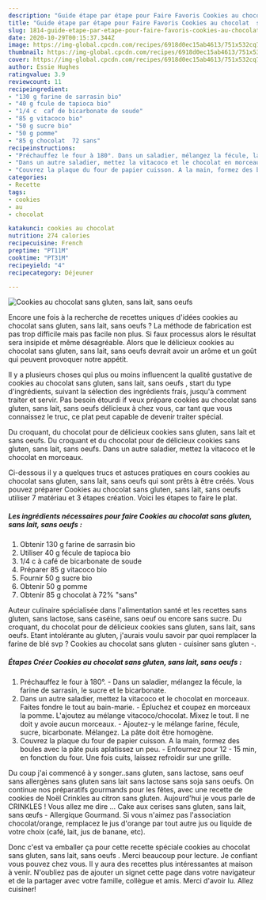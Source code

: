 ```yaml
---
description: "Guide étape par étape pour Faire Favoris Cookies au chocolat  sans gluten, sans lait, sans oeufs "
title: "Guide étape par étape pour Faire Favoris Cookies au chocolat  sans gluten, sans lait, sans oeufs "
slug: 1814-guide-etape-par-etape-pour-faire-favoris-cookies-au-chocolat-sans-gluten-sans-lait-sans-oeufs
date: 2020-10-29T00:15:37.344Z
image: https://img-global.cpcdn.com/recipes/6918d0ec15ab4613/751x532cq70/cookies-au-chocolat-sans-gluten-sans-lait-sans-oeufs-photo-principale-de-la-recette.jpg
thumbnail: https://img-global.cpcdn.com/recipes/6918d0ec15ab4613/751x532cq70/cookies-au-chocolat-sans-gluten-sans-lait-sans-oeufs-photo-principale-de-la-recette.jpg
cover: https://img-global.cpcdn.com/recipes/6918d0ec15ab4613/751x532cq70/cookies-au-chocolat-sans-gluten-sans-lait-sans-oeufs-photo-principale-de-la-recette.jpg
author: Essie Hughes
ratingvalue: 3.9
reviewcount: 11
recipeingredient:
- "130 g farine de sarrasin bio"
- "40 g fcule de tapioca bio"
- "1/4 c  caf de bicarbonate de soude"
- "85 g vitacoco bio"
- "50 g sucre bio"
- "50 g pomme"
- "85 g chocolat  72 sans"
recipeinstructions:
- "Préchauffez le four à 180°. Dans un saladier, mélangez la fécule, la farine de sarrasin, le sucre et le bicarbonate."
- "Dans un autre saladier, mettez la vitacoco et le chocolat en morceaux. Faites fondre le tout au bain-marie. Épluchez et coupez en morceaux la pomme. L&#39;ajoutez au mélange vitacoco/chocolat. Mixez le tout. Il ne doit y avoie aucun morceaux. Ajoutez-y le mélange farine, fécule, sucre, bicarbonate. Mélangez. La pâte doit être homogène."
- "Couvrez la plaque du four de papier cuisson. A la main, formez des boules avec la pâte puis aplatissez un peu. Enfournez pour 12 - 15 min, en fonction du four. Une fois cuits, laissez refroidir sur une grille."
categories:
- Recette
tags:
- cookies
- au
- chocolat

katakunci: cookies au chocolat 
nutrition: 274 calories
recipecuisine: French
preptime: "PT11M"
cooktime: "PT31M"
recipeyield: "4"
recipecategory: Déjeuner

---
```



![Cookies au chocolat  sans gluten, sans lait, sans oeufs ](https://img-global.cpcdn.com/recipes/6918d0ec15ab4613/751x532cq70/cookies-au-chocolat-sans-gluten-sans-lait-sans-oeufs-photo-principale-de-la-recette.jpg)

Encore une fois à la recherche de recettes uniques d'idées cookies au chocolat  sans gluten, sans lait, sans oeufs ? La méthode de fabrication est pas trop difficile mais pas facile non plus. Si faux processus alors le résultat sera insipide et même désagréable. Alors que le délicieux cookies au chocolat  sans gluten, sans lait, sans oeufs  devrait avoir un arôme et un goût qui peuvent provoquer notre appétit.

Il y a plusieurs choses qui plus ou moins influencent la qualité gustative de cookies au chocolat  sans gluten, sans lait, sans oeufs , start du type d'ingrédients, suivant la sélection des ingrédients frais, jusqu'à comment traiter et servir. Pas besoin étourdi if veux prépare cookies au chocolat  sans gluten, sans lait, sans oeufs  délicieux à chez vous, car tant que vous connaissez le truc, ce plat peut capable de devenir traiter spécial.

Du croquant, du chocolat pour de délicieux cookies sans gluten, sans lait et sans oeufs. Du croquant et du chocolat pour de délicieux cookies sans gluten, sans lait, sans oeufs. Dans un autre saladier, mettez la vitacoco et le chocolat en morceaux.


Ci-dessous il y a quelques trucs et astuces pratiques en cours cookies au chocolat  sans gluten, sans lait, sans oeufs  qui sont prêts à être créés. Vous pouvez préparer Cookies au chocolat  sans gluten, sans lait, sans oeufs  utiliser 7 matériau et 3 étapes création. Voici les étapes to faire le plat.

<!--inarticleads1-->

##### Les ingrédients nécessaires pour faire Cookies au chocolat  sans gluten, sans lait, sans oeufs :

1. Obtenir 130 g farine de sarrasin bio
1. Utiliser 40 g fécule de tapioca bio
1.  1/4 c à café de bicarbonate de soude
1. Préparer 85 g vitacoco bio
1. Fournir 50 g sucre bio
1. Obtenir 50 g pomme
1. Obtenir 85 g chocolat à 72% &#34;sans&#34;


Auteur culinaire spécialisée dans l&#39;alimentation santé et les recettes sans gluten, sans lactose, sans caséine, sans oeuf ou encore sans sucre. Du croquant, du chocolat pour de délicieux cookies sans gluten, sans lait, sans oeufs. Etant intolérante au gluten, j&#39;aurais voulu savoir par quoi remplacer la farine de blé svp ? Cookies au chocolat sans gluten - cuisiner sans gluten -. 

<!--inarticleads2-->

##### Étapes Créer Cookies au chocolat  sans gluten, sans lait, sans oeufs :

1. Préchauffez le four à 180°. - Dans un saladier, mélangez la fécule, la farine de sarrasin, le sucre et le bicarbonate.
1. Dans un autre saladier, mettez la vitacoco et le chocolat en morceaux. Faites fondre le tout au bain-marie. - Épluchez et coupez en morceaux la pomme. L&#39;ajoutez au mélange vitacoco/chocolat. Mixez le tout. Il ne doit y avoie aucun morceaux. - Ajoutez-y le mélange farine, fécule, sucre, bicarbonate. Mélangez. La pâte doit être homogène.
1. Couvrez la plaque du four de papier cuisson. A la main, formez des boules avec la pâte puis aplatissez un peu. - Enfournez pour 12 - 15 min, en fonction du four. Une fois cuits, laissez refroidir sur une grille.


Du coup j&#39;ai commencé à y songer..sans gluten, sans lactose, sans oeuf sans allergènes sans gluten sans lait sans lactose sans soja sans oeufs. On continue nos préparatifs gourmands pour les fêtes, avec une recette de cookies de Noël Crinkles au citron sans gluten. Aujourd&#39;hui je vous parle de CRINKLES ! Vous allez me dire … Cake aux cerises  sans gluten, sans lait, sans œufs  - Allergique Gourmand. Si vous n&#39;aimez pas l&#39;association chocolat/orange, remplacez le jus d&#39;orange par tout autre jus ou liquide de votre choix (café, lait, jus de banane, etc). 


Donc c'est va emballer ça pour cette recette spéciale cookies au chocolat  sans gluten, sans lait, sans oeufs . Merci beaucoup pour lecture. Je confiant vous pouvez chez vous. Il y aura des recettes plus  intéressantes at maison à venir. N'oubliez pas de ajouter un signet cette page dans votre navigateur et de la partager avec votre famille, collègue et amis. Merci d'avoir lu. Allez cuisiner!
